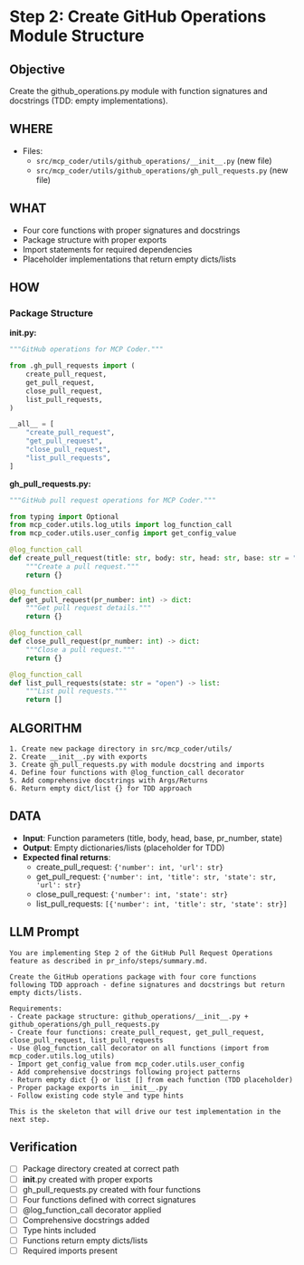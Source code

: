 # Step 2: Create GitHub Operations Module Structure

## Objective
Create the github_operations.py module with function signatures and docstrings (TDD: empty implementations).

## WHERE
- Files: 
  - `src/mcp_coder/utils/github_operations/__init__.py` (new file)
  - `src/mcp_coder/utils/github_operations/gh_pull_requests.py` (new file)

## WHAT
- Four core functions with proper signatures and docstrings
- Package structure with proper exports
- Import statements for required dependencies
- Placeholder implementations that return empty dicts/lists

## HOW
### Package Structure
**__init__.py:**
```python
"""GitHub operations for MCP Coder."""

from .gh_pull_requests import (
    create_pull_request,
    get_pull_request,
    close_pull_request,
    list_pull_requests,
)

__all__ = [
    "create_pull_request",
    "get_pull_request", 
    "close_pull_request",
    "list_pull_requests",
]
```

**gh_pull_requests.py:**
```python
"""GitHub pull request operations for MCP Coder."""

from typing import Optional
from mcp_coder.utils.log_utils import log_function_call
from mcp_coder.utils.user_config import get_config_value

@log_function_call
def create_pull_request(title: str, body: str, head: str, base: str = "main") -> dict:
    """Create a pull request."""
    return {}

@log_function_call  
def get_pull_request(pr_number: int) -> dict:
    """Get pull request details."""
    return {}

@log_function_call
def close_pull_request(pr_number: int) -> dict:
    """Close a pull request.""" 
    return {}

@log_function_call
def list_pull_requests(state: str = "open") -> list:
    """List pull requests."""
    return []
```

## ALGORITHM
```
1. Create new package directory in src/mcp_coder/utils/
2. Create __init__.py with exports
3. Create gh_pull_requests.py with module docstring and imports
4. Define four functions with @log_function_call decorator
5. Add comprehensive docstrings with Args/Returns
6. Return empty dict/list {} for TDD approach
```

## DATA
- **Input**: Function parameters (title, body, head, base, pr_number, state)
- **Output**: Empty dictionaries/lists (placeholder for TDD)
- **Expected final returns**:
  - create_pull_request: `{'number': int, 'url': str}`
  - get_pull_request: `{'number': int, 'title': str, 'state': str, 'url': str}`
  - close_pull_request: `{'number': int, 'state': str}`
  - list_pull_requests: `[{'number': int, 'title': str, 'state': str}]`

## LLM Prompt
```
You are implementing Step 2 of the GitHub Pull Request Operations feature as described in pr_info/steps/summary.md.

Create the GitHub operations package with four core functions following TDD approach - define signatures and docstrings but return empty dicts/lists.

Requirements:
- Create package structure: github_operations/__init__.py + github_operations/gh_pull_requests.py
- Create four functions: create_pull_request, get_pull_request, close_pull_request, list_pull_requests
- Use @log_function_call decorator on all functions (import from mcp_coder.utils.log_utils)
- Import get_config_value from mcp_coder.utils.user_config
- Add comprehensive docstrings following project patterns
- Return empty dict {} or list [] from each function (TDD placeholder)
- Proper package exports in __init__.py
- Follow existing code style and type hints

This is the skeleton that will drive our test implementation in the next step.
```

## Verification
- [ ] Package directory created at correct path
- [ ] __init__.py created with proper exports
- [ ] gh_pull_requests.py created with four functions
- [ ] Four functions defined with correct signatures
- [ ] @log_function_call decorator applied
- [ ] Comprehensive docstrings added
- [ ] Type hints included
- [ ] Functions return empty dicts/lists
- [ ] Required imports present
